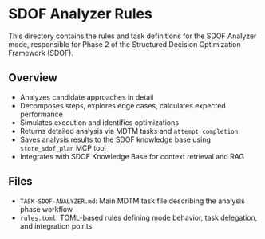# SDOF Analyzer Rules

This directory contains the rules and task definitions for the SDOF Analyzer mode, responsible for Phase 2 of the Structured Decision Optimization Framework (SDOF).

## Overview

- Analyzes candidate approaches in detail
- Decomposes steps, explores edge cases, calculates expected performance
- Simulates execution and identifies optimizations
- Returns detailed analysis via MDTM tasks and `attempt_completion`
- Saves analysis results to the SDOF knowledge base using `store_sdof_plan` MCP tool
- Integrates with SDOF Knowledge Base for context retrieval and RAG

## Files

- `TASK-SDOF-ANALYZER.md`: Main MDTM task file describing the analysis phase workflow
- `rules.toml`: TOML-based rules defining mode behavior, task delegation, and integration points